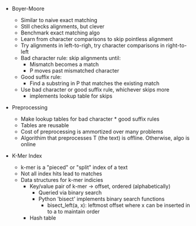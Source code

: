 - Boyer-Moore
  - Similar to naive exact matching
  - Still checks alignments, but clever
  - Benchmark exact matching algo
  - Learn from character comparisons to skip pointless alignment
  - Try alignments in left-to-righ, try character comparisons in right-to-left
  - Bad character rule: skip alignments until:
    - Mismatch becomes a match
    - P moves past mismatched character
  - Good suffix rule:
    - Find a substring in P that matches the existing match
  - Use bad character or good suffix rule, whichever skips more
    - implements lookup table for skips

- Preprocessing		 
  - Make lookup tables for bad character * good suffix rules
  - Tables are reusable
  - Cost of preprocessing is ammortized over many problems
  - Algorithim that preprocesses T (the text) is offline. Otherwise, algo is online

- K-Mer Index
  - k-mer is a "pieced" or "split" index of a text
  - Not all index hits lead to matches
  - Data structures for k-mer indicies
    - Key/value pair of k-mer -> offset, ordered (alphabetically)
      - Queried via binary search
      - Python 'bisect' implements binary search functions
        - bisect_left(a, x): leftmost offset where x can be inserted in to a to maintain order
    - Hash table
